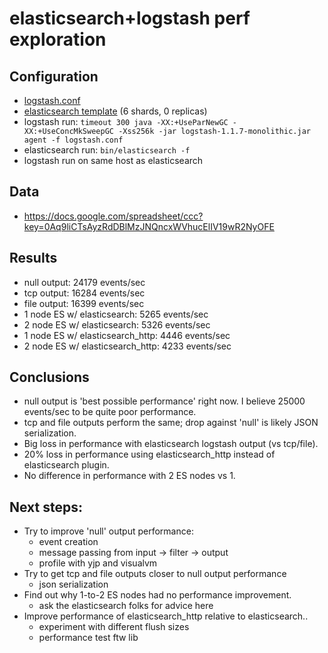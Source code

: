 # elasticsearch+logstash perf exploration

## Configuration

* [logstash.conf](https://github.com/jordansissel/experiments/tree/master/elasticsearch/perf/logstash.conf)
* [elasticsearch template](https://github.com/jordansissel/experiments/tree/master/elasticsearch/perf/template.sh) (6 shards, 0 replicas)
* logstash run: `timeout 300 java -XX:+UseParNewGC -XX:+UseConcMkSweepGC -Xss256k -jar logstash-1.1.7-monolithic.jar agent -f logstash.conf`
* elasticsearch run: `bin/elasticsearch -f`
* logstash run on same host as elasticsearch

## Data

* https://docs.google.com/spreadsheet/ccc?key=0Aq9liCTsAyzRdDBlMzJNQncxWVhucElIV19wR2NyOFE

## Results

* null output: 24179 events/sec
* tcp output: 16284 events/sec
* file output: 16399 events/sec
* 1 node ES w/ elasticsearch: 5265 events/sec
* 2 node ES w/ elasticsearch: 5326 events/sec
* 1 node ES w/ elasticsearch\_http: 4446 events/sec
* 2 node ES w/ elasticsearch\_http: 4233 events/sec

## Conclusions

* null output is 'best possible performance' right now. I believe 25000
  events/sec to be quite poor performance.
* tcp and file outputs perform the same; drop against 'null' is likely JSON
  serialization.
* Big loss in performance with elasticsearch logstash output (vs tcp/file).
* 20% loss in performance using elasticsearch\_http instead of elasticsearch
  plugin.
* No difference in performance with 2 ES nodes vs 1.

## Next steps:

* Try to improve 'null' output performance:
  * event creation
  * message passing from input -> filter -> output
  * profile with yjp and visualvm
* Try to get tcp and file outputs closer to null output performance
  * json serialization
* Find out why 1-to-2 ES nodes had no performance improvement.
  * ask the elasticsearch folks for advice here
* Improve performance of elasticsearch\_http relative to elasticsearch..
  * experiment with different flush sizes
  * performance test ftw lib
